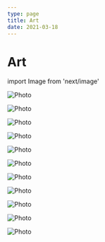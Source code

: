 ```yaml
---
type: page
title: Art
date: 2021-03-18
---
```


# Art

import Image from 'next/image'

<Image
  src="/images/2023_07_10 art1.png"
  alt="Photo"
  width={1080}
  height={1080}
  priority
  className="next-image"
/>

<Image
  src="/images/2023_07_10 art2.png"
  alt="Photo"
  width={1080}
  height={1080}
  priority
  className="next-image"
/>

<Image
  src="/images/2023_07_10 art3.png"
  alt="Photo"
  width={1536}
  height={2048}
  priority
  className="next-image"
/>

<Image
  src="/images/2023_07_10 art4.png"
  alt="Photo"
  width={1078}
  height={983}
  priority
  className="next-image"
/>

<Image
  src="/images/2023_07_10 art5.png"
  alt="Photo"
  width={1500}
  height={1200}
  priority
  className="next-image"
/>

<Image
  src="/images/2023_07_10 art6.png"
  alt="Photo"
  width={1240}
  height={1748}
  priority
  className="next-image"
/>

<Image
  src="/images/2023_07_10 art7.png"
  alt="Photo"
  width={1080}
  height={1080}
  priority
  className="next-image"
/>

<Image
  src="/images/2023_07_10 art8.png"
  alt="Photo"
  width={1535}
  height={1657}
  priority
  className="next-image"
/>


<Image
  src="/images/2022_06_27 art1.png"
  alt="Photo"
  width={768}
  height={1028}
  priority
  className="next-image"
/>

<Image
  src="/images/2022_06_27 art2.png"
  alt="Photo"
  width={1125}
  height={750}
  priority
  className="next-image"
/>

<Image
  src="/images/2022_06_27 art3.png"
  alt="Photo"
  width={768}
  height={1028}
  priority
  className="next-image"
/>
